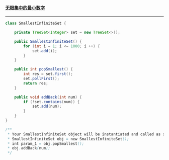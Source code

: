 #### <a href="https://leetcode.cn/problems/smallest-number-in-infinite-set/">无限集中的最小数字</a>

--------------------

```java
class SmallestInfiniteSet {

    private TreeSet<Integer> set = new TreeSet<>();

    public SmallestInfiniteSet() {
        for (int i = 1; i <= 1000; i ++) {
            set.add(i);
        }
    }

    public int popSmallest() {
        int res = set.first();
        set.pollFirst();
        return res;
    }

    public void addBack(int num) {
        if (!set.contains(num)) {
            set.add(num);
        }
    }
}

/**
 * Your SmallestInfiniteSet object will be instantiated and called as such:
 * SmallestInfiniteSet obj = new SmallestInfiniteSet();
 * int param_1 = obj.popSmallest();
 * obj.addBack(num);
 */
```

